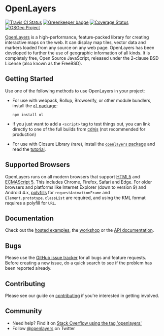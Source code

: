 # OpenLayers

[![Travis CI Status](https://secure.travis-ci.org/openlayers/openlayers.svg)](http://travis-ci.org/#!/openlayers/openlayers)
[![Greenkeeper badge](https://badges.greenkeeper.io/openlayers/openlayers.svg)](https://greenkeeper.io/)
[![Coverage Status](https://coveralls.io/repos/github/openlayers/openlayers/badge.svg?branch=master)](https://coveralls.io/github/openlayers/openlayers?branch=master)
[![OSGeo Project](https://img.shields.io/badge/OSGeo-Project-brightgreen.svg)](http://osgeo.org/)

[OpenLayers](https://openlayers.org/) is a high-performance, feature-packed library for creating interactive maps on the web. It can display map tiles, vector data and markers loaded from any source on any web page. OpenLayers has been developed to further the use of geographic information of all kinds. It is completely free, Open Source JavaScript, released under the 2-clause BSD License (also known as the FreeBSD).

## Getting Started

Use one of the following methods to use OpenLayers in your project:

* For use with webpack, Rollup, Browserify, or other module bundlers, install the [`ol` package](https://www.npmjs.com/package/ol):
    ```
    npm install ol
    ```

* If you just want to add a `<script>` tag to test things out, you can link directly to one of the full builds from [cdnjs](https://cdnjs.com/libraries/openlayers) (not recommended for production)

* For use with Closure Library (rare), install the [`openlayers` package](https://npmjs.com/package/openlayers) and read the [tutorial](http://openlayers.org/en/latest/doc/tutorials/closure.html).

## Supported Browsers

OpenLayers runs on all modern browsers that support [HTML5](https://html.spec.whatwg.org/multipage/) and [ECMAScript 5](http://www.ecma-international.org/ecma-262/5.1/). This includes Chrome, Firefox, Safari and Edge. For older browsers and platforms like Internet Explorer (down to version 9) and Android 4.x, [polyfills](http://polyfill.io) for `requestAnimationFrame` and `Element.prototype.classList` are required, and using the KML format requires a polyfill for `URL`.

## Documentation

Check out the [hosted examples](https://openlayers.org/en/latest/examples/), the [workshop](https://openlayers.org/workshop/) or the [API documentation](https://openlayers.org/en/latest/apidoc/).

## Bugs

Please use the [GitHub issue tracker](https://github.com/openlayers/openlayers/issues) for all bugs and feature requests. Before creating a new issue, do a quick search to see if the problem has been reported already.

## Contributing

Please see our guide on [contributing](CONTRIBUTING.md) if you're interested in getting involved.

## Community

- Need help? Find it on [Stack Overflow using the tag 'openlayers'](http://stackoverflow.com/questions/tagged/openlayers)
- Follow [@openlayers](https://twitter.com/openlayers) on Twitter
